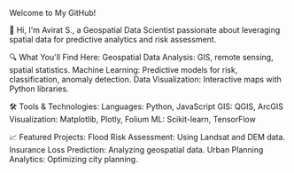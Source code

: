 Welcome to My GitHub!

👋 Hi, I'm Avirat S., a Geospatial Data Scientist passionate about leveraging spatial data for predictive analytics and risk assessment.

🔍 What You'll Find Here:
Geospatial Data Analysis: GIS, remote sensing, spatial statistics.
Machine Learning: Predictive models for risk, classification, anomaly detection.
Data Visualization: Interactive maps with Python libraries.


🛠️ Tools & Technologies:
Languages: Python, JavaScript
GIS: QGIS, ArcGIS
Visualization: Matplotlib, Plotly, Folium
ML: Scikit-learn, TensorFlow


📈 Featured Projects:
Flood Risk Assessment: Using Landsat and DEM data.
Insurance Loss Prediction: Analyzing geospatial data.
Urban Planning Analytics: Optimizing city planning.
